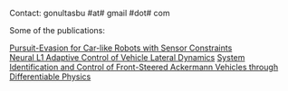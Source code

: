 Contact: gonultasbu #at# gmail #dot# com

Some of the publications:

[Pursuit-Evasion for Car-like Robots with Sensor Constraints](https://gonultasbu.github.io/pursuit-evasion/)  
[Neural L1 Adaptive Control of Vehicle Lateral Dynamics](https://mukhe027.github.io/Neural-Adaptive-Control/)
[System Identification and Control of Front-Steered Ackermann Vehicles through Differentiable Physics](https://gonultasbu.github.io/diff-steered/)



<!--
**gonultasbu/gonultasbu** is a ✨ _special_ ✨ repository because its `README.md` (this file) appears on your GitHub profile.



